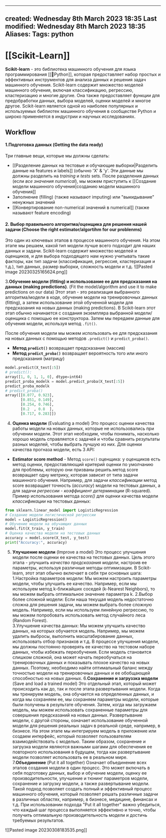 
---
created: Wednesday 8th March 2023 18:35
Last modified: Wednesday 8th March 2023 18:35
Aliases: 
Tags: python
---

# [[Scikit-Learn]]


**Scikit-learn** - это библиотека машинного обучения для языка программирования [[📙Python]], которая предоставляет набор простых и эффективных инструментов для анализа данных и решения задач машинного обучения. Scikit-learn содержит множество моделей машинного обучения, включая классификацию, регрессию, кластеризацию и многие другие. Она также предоставляет функции для предобработки данных, выбора моделей, оценки моделей и многое другое. Scikit-learn является одной из наиболее популярных и используемых библиотек машинного обучения в сообществе Python и широко применяется в индустрии и научных исследованиях.

## Workflow

#### 1.**Подготовка данных** (Getting the data ready)
Три главные вещи, которые мы должны сделать:
- [[Разделение данных на тестовые и обучающие выборки|Разделить данные на features и labels]] (обычно 'X' & 'y'. Эти данные мы должны разделить на *training* и *tests* sets. После разделения данных (если *все значения numerical*), мы можем приступить к [[Создание модели машинного обучения|созданию модели машинного обучения]] 
- Заполнение (filling) (также называют imputing) или "выкидывание" ненужных значений
- [[Конвертирование non-numerical значений в numerical]] (также называют feature encoding)

#### 2. **Выбор правильного алгоритма/оценщика для решения нашей задачи** (Choose the right estimator/algortihm for our problenms)
Это один из ключевых этапов в процессе машинного обучения. На этом этапе мы решаем, какой тип модели лучше всего подходит для наших данных и задачи. Scikit-learn содержит множество моделей и оценщиков, и для выбора подходящего нам нужно учитывать такие факторы, как тип задачи (классификация, регрессия, кластеризация и т.д.), тип данных, размер выборки, сложность модели и т.д.
![[Pasted image 20230325165624.png]]

3.**Обучение модели (fitting) и использование ее для предсказания на данных (making predictions)**. (Fit the model/algorithm and use it to make predictions on our data)
Этот этап - это реализация выбранного алгоритма/модели в коде, обучение модели на тренировочных данных (fitting), а затем использование этой обученной модели для предсказания на новых данных (making predictions).
В Scikit-learn этот этап обычно начинается с создания экземпляра выбранной модели/оценщика с помощью ее конструктора. Затем мы передаем данные для обучения модели, используя метод `.fit()`. 

После обучения модели мы можем использовать ее для предсказания на новых данных с помощью методов `.predict()` и `predict_proba()`.

- **Метод `predict()`** возвращает предсказание (массив)
- **Метод `predict_proba()`** возвращает вероятность того или иного предсказания (матрицу)

```python
model.predict(X_test[:5])
# predict():
array([1, 0, 1, 1, 0], dtype=int64)
predict_proba_modelk = model.predict_proba(X_test[:5])
predict_proba_modelk
# predict_proba()
array([[0.077, 0.923],
       [0.851, 0.149],
       [0.254, 0.746],
       [0.2  , 0.8  ],
       [0.717, 0.283]])
```



4. **Оценка модели** (Evaluating a model)
Это процесс оценки качества работы модели на новых данных, которые не использовались при обучении модели. Этот этап необходим, чтобы понимать, насколько хорошо модель справляется с задачей и чтобы сравнить результаты разных моделей, чтобы выбрать лучшую из них.
Для оценки качества прогназа модели, есть 3 API:

- **Estimator score method** - Метод `score()` оценщика: у оценщиков есть метод оценки, предоставляющий критерий оценки по умолчанию для проблемы, которую они призваны решить.метод score возвращает одну метрику, которая зависит от типа задачи машинного обучения. Например, для задачи *классификации* метод score возвращает точность (*accuracy*) модели на тестовых данных, а для задачи *регрессии* - *коэффициент детерминации* (R-squared).
Пример использования метода *score()* для оценки качества модели *классификации* на тестовых данных:
```python
from sklearn.linear_model import LogisticRegression
# Создание модели логистической регрессии
model = LogisticRegression()
# Обучение модели на обучающих данных
model.fit(X_train, y_train)
# Оценка качества модели на тестовых данных
accuracy = model.score(X_test, y_test)
print("Accuracy:", accuracy)
```
	

5. **Улучшение модели** (Improve a model)
Это процесс улучшения модели после оценки ее качества на тестовых данных. Цель этого этапа - *улучшить качество предсказания модели*, настроив ее параметры, используя различные методы оптимизации.
В Scikit-learn, этот этап обычно включает в себя три основных шага:
1.Настройка параметров модели: Мы можем настроить параметры модели, чтобы улучшить ее качество. Например, если мы используем метод k-ближайших соседей (k-Nearest Neighbors), то мы можем выбрать оптимальное значение параметра k.
2.Выбор более сложной модели: Если наша текущая модель недостаточно сложна для решения задачи, мы можем выбрать более сложную модель. Например, если мы используем линейную регрессию, то мы можем попробовать использовать метод случайного леса (Random Forest).  
3.Улучшение качества данных: Мы можем улучшить качество данных, на которых обучается модель. Например, мы можем удалить выбросы, выполнить масштабирование данных, использовать отбор признаков и т.д.
В процессе улучшения модели, мы должны постоянно проверять ее качество на тестовом наборе данных, чтобы избежать переобучения. Если модель становится слишком сложной, она может начать переобучаться на тренировочных данных и показывать плохое качество на новых данных. Поэтому, необходимо найти оптимальный баланс между точностью модели на тренировочных данных и ее обобщающей способностью на новых данных.
6.**Сохранение и загруззка модели** (Save and load a trained model)
Это отдельный этап, который может происходить как до, так и после этапа развертывания модели. Когда мы тренируем модель, она обучается на определенных данных, и когда мы сохраняем ее, мы сохраняем параметры модели, которые были получены в результате обучения. Затем, когда мы загружаем модель, мы можем использовать сохраненные параметры для совершения предсказаний на новых данных.
Развертывание модели, с другой стороны, означает использование обученной модели для решения реальных задач в реальной среде, например, в бизнесе. На этом этапе мы интегрируем модель в приложение или создаем интерфейс, который позволяет пользователям взаимодействовать с моделью.
Таким образом, сохранение и загрузка модели являются важными шагами для обеспечения ее повторного использования в будущем, тогда как развертывание модели позволяет использовать ее в реальном мире.
7.**Объединение** (Put it all together)
Означает объединение всех этапов создания модели в один процесс. Это может включать в себя подготовку данных, выбор и обучение модели, оценку ее производительности, улучшение и тюнинг параметров модели, сохранение и загрузку модели, а также развертывание модели.
Такой подход позволяет создать полный и эффективный процесс машинного обучения, который позволяет решать различные задачи в различных областях, например, в бизнесе, медицине, финансах и т.д. При использовании подхода "Put it all together" важно убедиться, что каждый шаг процесса выполняется эффективно и точно, чтобы получить оптимальную производительность модели и достичь требуемых результатов.

![[Pasted image 20230308183535.png]]

